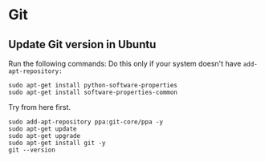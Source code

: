 # Git
## Update Git version in Ubuntu

Run the following commands: 
Do this only if your system doesn't have `add-apt-repository: `
```
sudo apt-get install python-software-properties
sudo apt-get install software-properties-common
```
Try from here first. 
```
sudo add-apt-repository ppa:git-core/ppa -y
sudo apt-get update
sudo apt-get upgrade
sudo apt-get install git -y
git --version
```
